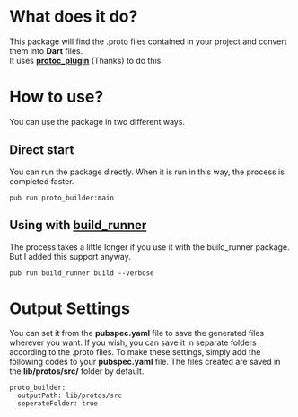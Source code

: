 # What does it do?
This package will find the .proto files contained in your project and convert them into **Dart** files. <br/>
It uses [**protoc_plugin**](https://github.com/dart-lang/protobuf/tree/master/protoc_plugin) (Thanks) to do this.

# How to use?
You can use the package in two different ways.


Direct start
------------
You can run the package directly. When it is run in this way, the process is completed faster.

`pub run proto_builder:main`

Using with [build_runner](https://github.com/dart-lang/build/tree/master/build_runner)
-----------------------
The process takes a little longer if you use it with the build_runner package. But I added this support anyway.

`pub run build_runner build --verbose`

# Output Settings
You can set it from the **pubspec.yaml** file to save the generated files wherever you want.
If you wish, you can save it in separate folders according to the .proto files.
To make these settings, simply add the following codes to your **pubspec.yaml** file.
The files created are saved in the **lib/protos/src/** folder by default.

```
proto_builder:
  outputPath: lib/protos/src
  seperateFolder: true
```
